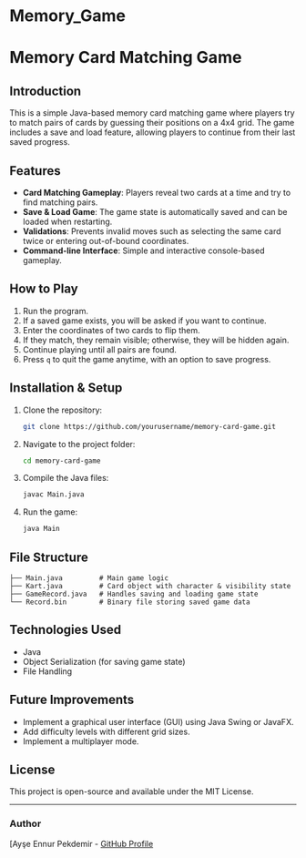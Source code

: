 # Memory_Game

# Memory Card Matching Game

## Introduction
This is a simple Java-based memory card matching game where players try to match pairs of cards by guessing their positions on a 4x4 grid. The game includes a save and load feature, allowing players to continue from their last saved progress.

## Features
- **Card Matching Gameplay**: Players reveal two cards at a time and try to find matching pairs.
- **Save & Load Game**: The game state is automatically saved and can be loaded when restarting.
- **Validations**: Prevents invalid moves such as selecting the same card twice or entering out-of-bound coordinates.
- **Command-line Interface**: Simple and interactive console-based gameplay.

## How to Play
1. Run the program.
2. If a saved game exists, you will be asked if you want to continue.
3. Enter the coordinates of two cards to flip them.
4. If they match, they remain visible; otherwise, they will be hidden again.
5. Continue playing until all pairs are found.
6. Press `q` to quit the game anytime, with an option to save progress.

## Installation & Setup
1. Clone the repository:
   ```sh
   git clone https://github.com/yourusername/memory-card-game.git
   ```
2. Navigate to the project folder:
   ```sh
   cd memory-card-game
   ```
3. Compile the Java files:
   ```sh
   javac Main.java
   ```
4. Run the game:
   ```sh
   java Main
   ```

## File Structure
```
├── Main.java         # Main game logic
├── Kart.java         # Card object with character & visibility state
├── GameRecord.java   # Handles saving and loading game state
└── Record.bin        # Binary file storing saved game data
```

## Technologies Used
- Java
- Object Serialization (for saving game state)
- File Handling

## Future Improvements
- Implement a graphical user interface (GUI) using Java Swing or JavaFX.
- Add difficulty levels with different grid sizes.
- Implement a multiplayer mode.

## License
This project is open-source and available under the MIT License.

---
### Author
[Ayşe Ennur Pekdemir - [GitHub Profile](https://github.com/EnnurPekdemir)

